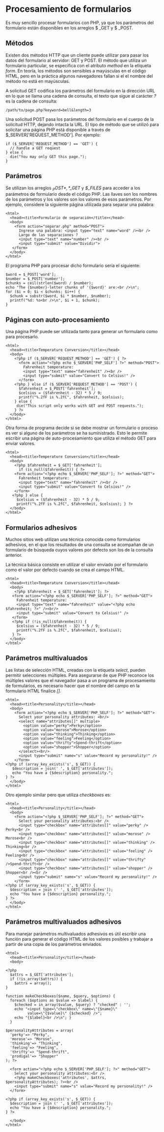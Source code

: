 # Procesamiento de formularios

Es muy sencillo procesar formularios con PHP, ya que los parámetros del formulario están disponibles en los arreglos $ _GET y $ _POST.

## Métodos

Existen dos métodos HTTP que un cliente puede utilizar para pasar los datos del formulario al servidor: GET y POST. El método que utiliza un formulario particular, se especifica con el atributo *method* en la etiqueta *form*. En teoría, los métodos son sensibles a mayúsculas en el código HTML, pero en la práctica algunos navegadores fallan si el el nombre del método no está en mayúsculas.

A solicitud GET codifica los parámetros del formulario en la dirección URL en lo que se llama una cadena de consulta, el texto que sigue al carácter *?* es la cadena de consulta:

	/path/to/page.php?keyword=bell&length=3

Una solicitud POST pasa los parámetros del formulario en el cuerpo de la solicitud HTTP, dejando intacta la URL. El tipo de método que se utilizó para solicitar una página PHP está disponible a través de $_SERVER['REQUEST_METHOD']. Por ejemplo:

	if ($_SERVER['REQUEST_METHOD'] == 'GET') {
	  // handle a GET request	} else {	  die("You may only GET this page."); 
	}
## Parámetros
Se utilizan los arreglos *$_POST*, *$_GET* y *$_FILES* para acceder a los parámetros de formulario desde el código PHP. Las llaves son los nombres de los parámetros y los valores son los valores de esos parámetros. Por ejemplo, considere la siguiente página utilizada para separar una palabra:
	<html>	  <head><title>Formulario de separación</title></head>	  <body>	    <form action="separar.php" method="POST">	      Ingrese una palabra: <input type="text" name="word" /><br />	      Largo de las separaciones ?	      <input type="text" name="number" /><br />	      <input type="submit" value="Dividir">
       </form>	  </body> 
	</html>

El programa PHP para procesar dicho formulario sería el siguiente:

	$word = $_POST['word']; 
	$number = $_POST['number'];	$chunks = ceil(strlen($word) / $number);	echo "The {$number}-letter chunks of '{$word}' are:<br />\n";	for ($i = 0; $i < $chunks; $i++) {	  $chunk = substr($word, $i * $number, $number);
	  printf("%d: %s<br />\n", $i + 1, $chunk);	}
## Páginas con auto-procesamiento
Una página PHP puede ser utilizada tanto para generar un formulario como para procesarlo.	<html>
	  <head><title>Temperature Conversion</title></head>
	  <body>
	    <?php if ($_SERVER['REQUEST_METHOD'] == 'GET') { ?>
	      <form action="<?php echo $_SERVER['PHP_SELF'] ?>" method="POST">
	        Fahrenheit temperature:
	        <input type="text" name="fahrenheit" /><br />
	        <input type="submit" value="Convert to Celsius!" />
	      </form>
	    <?php } else if ($_SERVER['REQUEST_METHOD'] == 'POST') {
	      $fahrenheit = $_POST['fahrenheit']; 
	      $celsius = ($fahrenheit - 32) * 5 / 9;
	      printf("%.2fF is %.2fC", $fahrenheit, $celsius); 
	    } else {
	     die("This script only works with GET and POST requests.");
	    } ?>
	  </body> 
	</html>

Otra forma de programa decide si se debe mostrar un formulario o proceso es ver si alguno de los parámetros se ha suministrado. Esto le permite escribir una página de auto-procesamiento que utiliza el método GET para enviar valores.

	<html>
	  <head><title>Temperature Conversion</title></head>
	  <body>
	    <?php $fahrenheit = $_GET['fahrenheit'];
	      if (is_null($fahrenheit)) { ?>
	    <form action="<?php echo $_SERVER['PHP_SELF']; ?>" method="GET">
	      Fahrenheit temperature:
	      <input type="text" name="fahrenheit" /><br /> 
		  <input type="submit" value="Convert to Celsius!" />
	    </form>
	   <?php } else {
	     $celsius = ($fahrenheit - 32) * 5 / 9;
	     printf("%.2fF is %.2fC", $fahrenheit, $celsius); } ?>
	  </body> 
	</html>

## Formularios adhesivos

Muchos sitios web utilizan una técnica conocida como formularios adhesivos, en el que los resultados de una consulta se acompañan de un formulario de búsqueda cuyos valores por defecto son los de la consulta anterior.

La técnica básica consiste en utilizar el valor enviado por el formulario como el valor por defecto cuando se crea el campo HTML.

	<html>
	  <head><title>Temperature Conversion</title></head>
	  <body>
	    <?php $fahrenheit = $_GET['fahrenheit']; ?>
	   <form action="<?php echo $_SERVER['PHP_SELF']; ?>" method="GET">
	     Fahrenheit temperature:
	     <input type="text" name="fahrenheit" value="<?php echo $fahrenheit; ?>" /><br/>
	     <input type="submit" value="Convert to Celsius!" />
	   </form>
	   <?php if (!is_null($fahrenheit)) {
	     $celsius = ($fahrenheit - 32) * 5 / 9; 
		 printf("%.2fF is %.2fC", $fahrenheit, $celsius);
	   } ?> 
	  </body>
	</html>

## Parámetros multivaluados

Las listas de selección HTML, creadas con la etiqueta *select*, pueden permitir selecciones múltiples. Para asegurarse de que PHP reconoce los múltiples valores que el navegador pasa a un programa de procesamiento de formularios, es necesario hacer que el nombre del campo en la formulario HTML finalice *[]*.

	<html>
	  <head><title>Personality</title></head>
	  <body>
	    <form action="<?php echo $_SERVER['PHP_SELF']; ?>" method="GET"> 
	      Select your personality attributes: <br/>
	      <select name="attributes[]" multiple>
	        <option value="perky">Perky</option>
	        <option value="morose">Morose</option>
	        <option value="thinking">Thinking</option>
	        <option value="feeling">Feeling</option>
	        <option value="thrifty">Spend-thrift</option>
	        <option value="shopper">Shopper</option>
	      </select><br/>
	      <input type="submit" name="s" value="Record my personality!" />
	    </form>
	<?php if (array_key_exists('s', $_GET)) { 
	   $description = join(' ', $_GET['attributes']);
	   echo "You have a {$description} personality.";
	} ?> 
	  </body>
	</html>
	
Otro ejemplo similar pero que utiliza *checkboxes* es:

	<html>
	  <head><title>Personality</title></head>
	  <body>
	    <form action="<?php $_SERVER['PHP_SELF']; ?>" method="GET">
	      Select your personality attributes:<br />
	      <input type="checkbox" name="attributes[]" value="perky" /> Perky<br />
	      <input type="checkbox" name="attributes[]" value="morose" /> Morose<br />
	      <input type="checkbox" name="attributes[]" value="thinking" /> Thinking<br />
	      <input type="checkbox" name="attributes[]" value="feeling" /> Feeling<br />
	      <input type="checkbox" name="attributes[]" value="thrifty" />Spend-thrift<br />
	      <input type="checkbox" name="attributes[]" value="shopper" /> Shopper<br /><br />
	      <input type="submit" name="s" value="Record my personality!" />
	    </form>
	<?php if (array_key_exists('s', $_GET)) { 
	  $description = join (' ', $_GET['attributes']); 
	  echo "You have a {$description} personality.";
	} ?> 
	  </body>
	</html>
	
## Parámetros multivaluados adhesivos

Para manejar parámetros multivaluados adhesivos es útil escribir una función para generar el código HTML de los valores posibles y trabajar a partir de una copia de los parámetros enviados.

	<html>
	  <head><title>Personality</title></head>
	  <body>
	
	<?php
	  $attrs = $_GET['attributes'];
	  if (!is_array($attrs)) {
	    $attrs = array();
	}
	
	function makeCheckboxes($name, $query, $options) {
	  foreach ($options as $value => $label) {
	    $checked = in_array($value, $query) ? "checked" : '';
	    echo "<input type=\"checkbox\" name=\"{$name}\" 
	          value=\"{$value}\" {$checked} />";
	    echo "{$label}<br />\n"; }
	  }
	
	$personalityAttributes = array(
	  'perky'=> "Perky",
	  'morose'=> "Morose",
	  'thinking'=> "Thinking",
	  'feeling'=> "Feeling",
	  'thrifty'=> "Spend-thrift",
	  'prodigal'=> "Shopper"
	); ?>
	
	  <form action="<?php echo $_SERVER['PHP_SELF']; ?>" method="GET">
	    Select your personality attributes:<br />
	    <?php makeCheckboxes('attributes', $attrs, $personalityAttributes); ?><br />
	    <input type="submit" name="s" value="Record my personality!" />
	  </form>
	
	<?php if (array_key_exists('s', $_GET)) { 
	  $description = join (' ', $_GET['attributes']);
	  echo "You have a {$description} personality.";
	} ?>
	
	  </body>
	</html>

